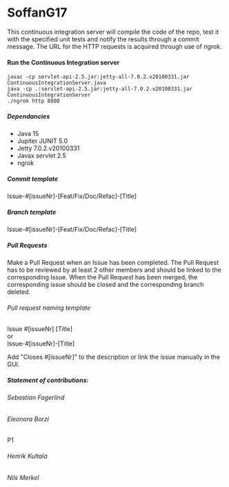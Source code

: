 # SoffanG17
This continuous integration server will compile the code of the repo, 
test it with the specified unit tests and notify the results through
a commit message. The URL for the HTTP requests is acquired through use of ngrok.

#### Run the Continuous Integration server
```
javac -cp servlet-api-2.5.jar:jetty-all-7.0.2.v20100331.jar ContinuousIntegrationServer.java
java -cp .:servlet-api-2.5.jar:jetty-all-7.0.2.v20100331.jar ContinuousIntegrationServer
./ngrok http 8080
```

##### Dependancies
- Java 15
- Jupiter JUNIT 5.0
- Jetty 7.0.2.v20100331
- Javax servlet 2.5
- ngrok

##### Commit template
Issue-#[issueNr]-[Feat/Fix/Doc/Refac]-[Title]

##### Branch template
Issue-#[issueNr]-[Feat/Fix/Doc/Refac]-[Title]

##### Pull Requests
Make a Pull Request when an Issue has been completed. The Pull Request has to be reviewed by at least 2 other members and should be linked to the corresponding Issue. When the Pull Request has been merged, the corresponding issue should be closed and the corresponding branch deleted.

###### Pull request naming template
Issue #[issueNr] [Title]  
or  
Issue-#[issueNr]-[Title]

Add "Closes #[issueNr]" to the description or link the issue manually in the GUI.

##### Statement of contributions:

###### Sebastian Fagerlind


###### Eleonora Borzi
P1

###### Henrik Kultala


###### Nils Merkel


